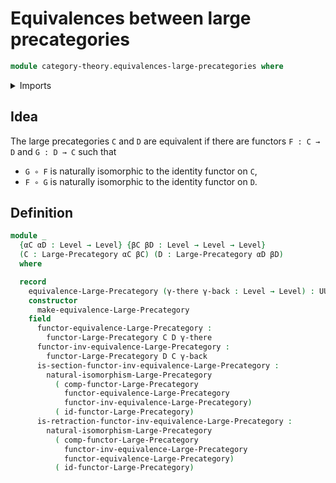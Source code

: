 # Equivalences between large precategories

```agda
module category-theory.equivalences-large-precategories where
```

<details><summary>Imports</summary>

```agda
open import category-theory.functors-large-precategories
open import category-theory.large-precategories
open import category-theory.natural-isomorphisms-large-precategories

open import foundation.universe-levels
```

</details>

## Idea

The large precategories `C` and `D` are equivalent if there are functors
`F : C → D` and `G : D → C` such that

- `G ∘ F` is naturally isomorphic to the identity functor on `C`,
- `F ∘ G` is naturally isomorphic to the identity functor on `D`.

## Definition

```agda
module _
  {αC αD : Level → Level} {βC βD : Level → Level → Level}
  (C : Large-Precategory αC βC) (D : Large-Precategory αD βD)
  where

  record
    equivalence-Large-Precategory (γ-there γ-back : Level → Level) : UUω where
    constructor
      make-equivalence-Large-Precategory
    field
      functor-equivalence-Large-Precategory :
        functor-Large-Precategory C D γ-there
      functor-inv-equivalence-Large-Precategory :
        functor-Large-Precategory D C γ-back
      is-section-functor-inv-equivalence-Large-Precategory :
        natural-isomorphism-Large-Precategory
          ( comp-functor-Large-Precategory
            functor-equivalence-Large-Precategory
            functor-inv-equivalence-Large-Precategory)
          ( id-functor-Large-Precategory)
      is-retraction-functor-inv-equivalence-Large-Precategory :
        natural-isomorphism-Large-Precategory
          ( comp-functor-Large-Precategory
            functor-inv-equivalence-Large-Precategory
            functor-equivalence-Large-Precategory)
          ( id-functor-Large-Precategory)
```
